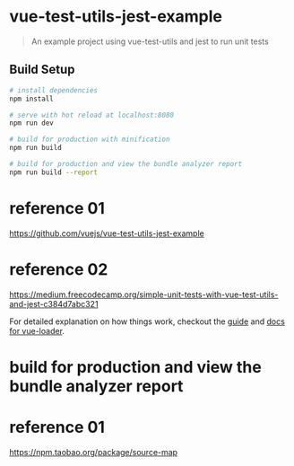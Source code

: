 # vue-test-utils-jest-example

> An example project using vue-test-utils and jest to run unit tests

## Build Setup

``` bash
# install dependencies
npm install

# serve with hot reload at localhost:8080
npm run dev

# build for production with minification
npm run build

# build for production and view the bundle analyzer report
npm run build --report
```

# reference 01
https://github.com/vuejs/vue-test-utils-jest-example

# reference 02
https://medium.freecodecamp.org/simple-unit-tests-with-vue-test-utils-and-jest-c384d7abc321

For detailed explanation on how things work, checkout the [guide](http://vuejs-templates.github.io/webpack/) and [docs for vue-loader](http://vuejs.github.io/vue-loader).



# build for production and view the bundle analyzer report
# reference 01
https://npm.taobao.org/package/source-map
```
